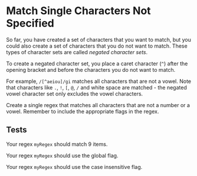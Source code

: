 # Match Single Characters Not Specified

So far, you have created a set of characters that you want to match, but you could also create a set of characters that you do not want to match. These types of character sets are called _negated character sets_.

To create a negated character set, you place a caret character (`^`) after the opening bracket and before the characters you do not want to match.

For example, `/[^aeiou]/gi` matches all characters that are not a vowel. Note that characters like `.`, `!`, `[`, `@`, `/` and white space are matched - the negated vowel character set only excludes the vowel characters.

Create a single regex that matches all characters that are not a number or a vowel. Remember to include the appropriate flags in the regex.

## Tests

Your regex `myRegex` should match 9 items.

Your regex `myRegex` should use the global flag.

Your regex `myRegex` should use the case insensitive flag.
